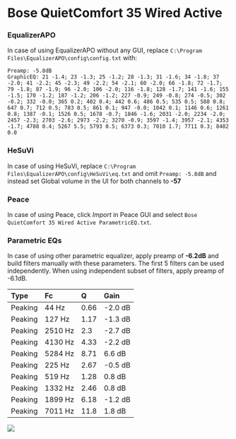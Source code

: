 # Bose QuietComfort 35 Wired Active

### EqualizerAPO
In case of using EqualizerAPO without any GUI, replace `C:\Program Files\EqualizerAPO\config\config.txt`
with:
```
Preamp: -5.8dB
GraphicEQ: 21 -1.4; 23 -1.3; 25 -1.2; 28 -1.3; 31 -1.6; 34 -1.8; 37 -2.0; 41 -2.2; 45 -2.3; 49 -2.2; 54 -2.1; 60 -2.0; 66 -1.8; 72 -1.7; 79 -1.8; 87 -1.9; 96 -2.0; 106 -2.0; 116 -1.8; 128 -1.7; 141 -1.6; 155 -1.5; 170 -1.2; 187 -1.2; 206 -1.2; 227 -0.9; 249 -0.8; 274 -0.5; 302 -0.2; 332 -0.0; 365 0.2; 402 0.4; 442 0.6; 486 0.5; 535 0.5; 588 0.8; 647 0.7; 712 0.5; 783 0.5; 861 0.1; 947 -0.0; 1042 0.1; 1146 0.6; 1261 0.8; 1387 -0.1; 1526 0.5; 1678 -0.7; 1846 -1.6; 2031 -2.0; 2234 -2.0; 2457 -2.3; 2703 -2.6; 2973 -2.2; 3270 -0.9; 3597 -1.4; 3957 -2.1; 4353 -1.7; 4788 0.4; 5267 5.5; 5793 0.5; 6373 0.3; 7010 1.7; 7711 0.3; 8482 0.0
```

### HeSuVi
In case of using HeSuVi, replace `C:\Program Files\EqualizerAPO\config\HeSuVi\eq.txt` and omit `Preamp:
-5.8dB` and instead set Global volume in the UI for both channels to **-57**

### Peace
In case of using Peace, click *Import* in Peace GUI and select `Bose QuietComfort 35 Wired Active ParametricEQ.txt`.

### Parametric EQs
In case of using other parametric equalizer, apply preamp of **-6.2dB** and build filters manually
with these parameters. The first 5 filters can be used independently.
When using independent subset of filters, apply preamp of -6.1dB.

| Type    | Fc      |     Q | Gain    |
|:--------|:--------|:------|:--------|
| Peaking | 44 Hz   |  0.66 | -2.0 dB |
| Peaking | 127 Hz  |  1.17 | -1.3 dB |
| Peaking | 2510 Hz |  2.3  | -2.7 dB |
| Peaking | 4130 Hz |  4.33 | -2.2 dB |
| Peaking | 5284 Hz |  8.71 | 6.6 dB  |
| Peaking | 225 Hz  |  2.67 | -0.5 dB |
| Peaking | 519 Hz  |  1.28 | 0.8 dB  |
| Peaking | 1332 Hz |  2.46 | 0.8 dB  |
| Peaking | 1899 Hz |  6.18 | -1.2 dB |
| Peaking | 7011 Hz | 11.8  | 1.8 dB  |

![](https://raw.githubusercontent.com/jaakkopasanen/AutoEq/master/results/innerfidelity/sbaf-serious/Bose%20QuietComfort%2035%20Wired%20Active/Bose%20QuietComfort%2035%20Wired%20Active.png)
